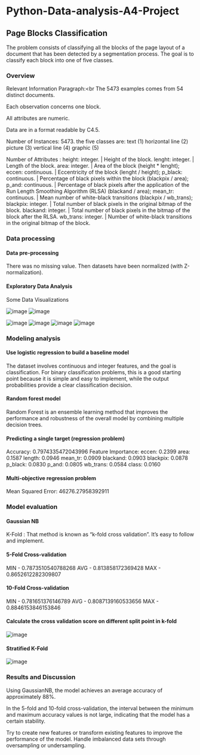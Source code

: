 # Python-Data-analysis-A4-Project
## Page Blocks Classification
The problem consists of classifying all the blocks of the page layout of a document that has been detected by a segmentation process. The goal is to classify each block into one of five classes.

### Overview
Relevant Information Paragraph:<br The 5473 examples comes from 54 distinct documents.

Each observation concerns one block.

All attributes are numeric.

Data are in a format readable by C4.5.

Number of Instances: 5473.
the five classes are:
text (1)
horizontal line (2)
picture (3)
vertical line (4)
graphic (5)

Number of Attributes :
height: integer. | Height of the block.
lenght: integer. | Length of the block.
area: integer. | Area of the block (height * lenght);
eccen: continuous. | Eccentricity of the block (lenght / height);
p_black: continuous. | Percentage of black pixels within the block (blackpix / area);
p_and: continuous. | Percentage of black pixels after the application of the Run Length Smoothing Algorithm (RLSA) (blackand / area);
mean_tr: continuous. | Mean number of white-black transitions (blackpix / wb_trans);
blackpix: integer. | Total number of black pixels in the original bitmap of the block.
blackand: integer. | Total number of black pixels in the bitmap of the block after the RLSA.
wb_trans: integer. | Number of white-black transitions in the original bitmap of the block.

### Data processing
#### Data pre-processing
There was no missing value. Then datasets have been normalized (with Z-normalization).

#### Exploratory Data Analysis
Some Data Visualizations

![image](https://github.com/tianlimin2/Python-Data-analysis-A4-Project/assets/150067932/f7456a25-3ad0-4901-84b5-31df98682dcc)
![image](https://github.com/tianlimin2/Python-Data-analysis-A4-Project/assets/150067932/dae7b987-9ead-48a9-8b96-adb575477deb)

![image](https://github.com/tianlimin2/Python-Data-analysis-A4-Project/assets/150067932/a55ec356-9c7e-435b-8d16-e4245bda6727)
![image](https://github.com/tianlimin2/Python-Data-analysis-A4-Project/assets/150067932/fa56f31b-beb3-4134-982d-6da0b02e2ad3)
![image](https://github.com/tianlimin2/Python-Data-analysis-A4-Project/assets/150067932/bab88862-b38c-4618-b0da-30219546bc2f)
![image](https://github.com/tianlimin2/Python-Data-analysis-A4-Project/assets/150067932/ce5bf3d6-bff7-441b-bd6e-26aad1b76632)

### Modeling analysis

#### Use logistic regression to build a baseline model
The dataset involves continuous and integer features, and the goal is classification.
For binary classification problems, this is a good starting point because it is simple and easy to implement, while the output probabilities provide a clear classification decision.
#### Random forest model
Random Forest is an ensemble learning method that improves the performance and robustness of the overall model by combining multiple decision trees.
#### Predicting a single target (regression problem)
Accuracy: 0.7974335472043996
Feature Importance:
eccen: 0.2399
area: 0.1587
length: 0.0946
mean_tr: 0.0909
blackand: 0.0903
blackpix: 0.0878
p_black: 0.0830
p_and: 0.0805
wb_trans: 0.0584
class: 0.0160
#### Multi-objective regression problem
Mean Squared Error: 46276.27958392911
### Model evaluation
#### Gaussian NB
K-Fold :
That method is known as “k-fold cross validation”. It’s easy to follow and implement. 
#### 5-Fold Cross-validation
MIN -  0.7873510540788268
AVG -  0.813858172369428
MAX -  0.8652612282309807
#### 10-Fold Cross-validation
MIN -  0.781651376146789
AVG -  0.8087139160533656
MAX -  0.8846153846153846
#### Calculate the cross validation score on different split point in k-fold
![image](https://github.com/tianlimin2/Python-Data-analysis-A4-Project/assets/150067932/27ac9b08-a244-412f-9b34-fae72b282fe4)
#### Stratified K-Fold
![image](https://github.com/tianlimin2/Python-Data-analysis-A4-Project/assets/150067932/a8f180ca-f65f-4996-a10a-34918f98e95b)

### Results and Discussion
Using GaussianNB, the model achieves an average accuracy of approximately 88%.

In the 5-fold and 10-fold cross-validation, the interval between the minimum and maximum accuracy values is not large, indicating that the model has a certain stability.

Try to create new features or transform existing features to improve the performance of the model. Handle imbalanced data sets through oversampling or undersampling.



